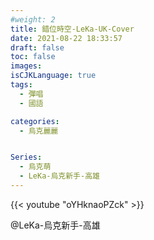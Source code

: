```yaml
---
#weight: 2
title: 錯位時空-LeKa-UK-Cover
date: 2021-08-22 18:33:57
draft: false
toc: false
images:
isCJKLanguage: true
tags:
  - 彈唱
  - 國語

categories:
  - 烏克麗麗


Series:
  - 烏克萌
  - LeKa-烏克新手-高雄
---
```



{{< youtube "oYHknaoPZck" >}}

@LeKa-烏克新手-高雄
